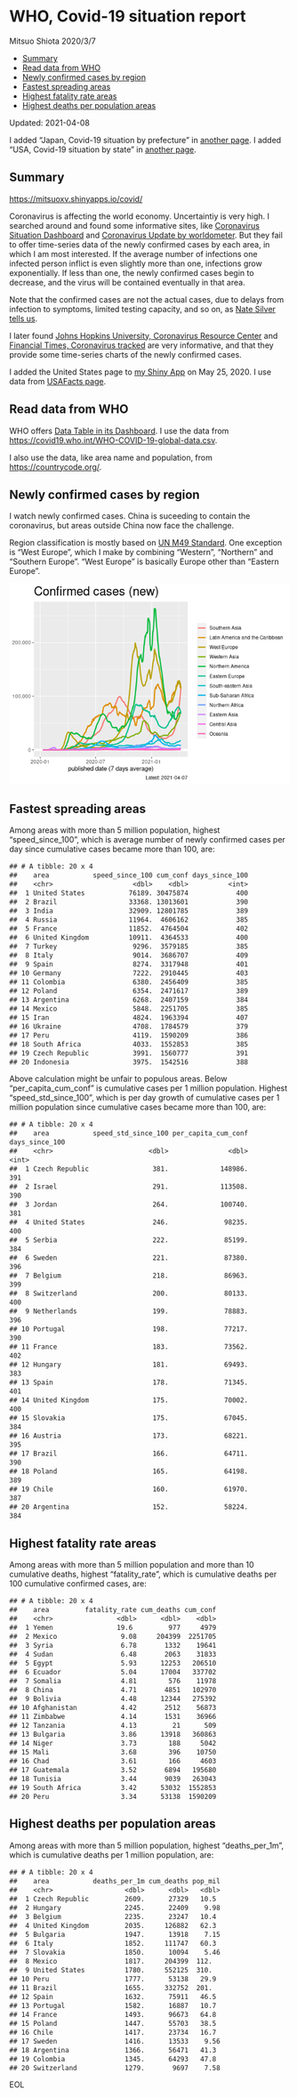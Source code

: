 WHO, Covid-19 situation report
================
Mitsuo Shiota
2020/3/7

-   [Summary](#summary)
-   [Read data from WHO](#read-data-from-who)
-   [Newly confirmed cases by region](#newly-confirmed-cases-by-region)
-   [Fastest spreading areas](#fastest-spreading-areas)
-   [Highest fatality rate areas](#highest-fatality-rate-areas)
-   [Highest deaths per population
    areas](#highest-deaths-per-population-areas)

Updated: 2021-04-08

I added “Japan, Covid-19 situation by prefecture” in [another
page](Japan.md). I added “USA, Covid-19 situation by state” in [another
page](USA.md).

## Summary

<https://mitsuoxv.shinyapps.io/covid/>

Coronavirus is affecting the world economy. Uncertaintiy is very high. I
searched around and found some informative sites, like [Coronavirus
Situation
Dashboard](https://who.maps.arcgis.com/apps/opsdashboard/index.html#/c88e37cfc43b4ed3baf977d77e4a0667)
and [Coronavirus Update by
worldometer](https://www.worldometers.info/coronavirus/). But they fail
to offer time-series data of the newly confirmed cases by each area, in
which I am most interested. If the average number of infections one
infected person inflict is even slightly more than one, infections grow
exponentially. If less than one, the newly confirmed cases begin to
decrease, and the virus will be contained eventually in that area.

Note that the confirmed cases are not the actual cases, due to delays
from infection to symptoms, limited testing capacity, and so on, as
[Nate Silver tells
us](https://fivethirtyeight.com/features/coronavirus-case-counts-are-meaningless/).

I later found [Johns Hopkins University, Coronavirus Resource
Center](https://coronavirus.jhu.edu/) and [Financial Times, Coronavirus
tracked](https://www.ft.com/content/a26fbf7e-48f8-11ea-aeb3-955839e06441)
are very informative, and that they provide some time-series charts of
the newly confirmed cases.

I added the United States page to [my Shiny
App](https://mitsuoxv.shinyapps.io/covid/) on May 25, 2020. I use data
from [USAFacts
page](https://usafacts.org/visualizations/coronavirus-covid-19-spread-map/).

## Read data from WHO

WHO offers [Data Table in its Dashboard](https://covid19.who.int/table).
I use the data from
<https://covid19.who.int/WHO-COVID-19-global-data.csv>.

I also use the data, like area name and population, from
<https://countrycode.org/>.

## Newly confirmed cases by region

I watch newly confirmed cases. China is suceeding to contain the
coronavirus, but areas outside China now face the challenge.

Region classification is mostly based on [UN M49
Standard](https://unstats.un.org/unsd/methodology/m49/). One exception
is “West Europe”, which I make by combining “Western”, “Northern” and
“Southern Europe”. “West Europe” is basically Europe other than “Eastern
Europe”.

![](README_files/figure-gfm/chart-1.png)<!-- -->

## Fastest spreading areas

Among areas with more than 5 million population, highest
“speed\_since\_100”, which is average number of newly confirmed cases
per day since cumulative cases became more than 100, are:

    ## # A tibble: 20 x 4
    ##    area           speed_since_100 cum_conf days_since_100
    ##    <chr>                    <dbl>    <dbl>          <int>
    ##  1 United States           76189. 30475874            400
    ##  2 Brazil                  33368. 13013601            390
    ##  3 India                   32909. 12801785            389
    ##  4 Russia                  11964.  4606162            385
    ##  5 France                  11852.  4764504            402
    ##  6 United Kingdom          10911.  4364533            400
    ##  7 Turkey                   9296.  3579185            385
    ##  8 Italy                    9014.  3686707            409
    ##  9 Spain                    8274.  3317948            401
    ## 10 Germany                  7222.  2910445            403
    ## 11 Colombia                 6380.  2456409            385
    ## 12 Poland                   6354.  2471617            389
    ## 13 Argentina                6268.  2407159            384
    ## 14 Mexico                   5848.  2251705            385
    ## 15 Iran                     4824.  1963394            407
    ## 16 Ukraine                  4708.  1784579            379
    ## 17 Peru                     4119.  1590209            386
    ## 18 South Africa             4033.  1552853            385
    ## 19 Czech Republic           3991.  1560777            391
    ## 20 Indonesia                3975.  1542516            388

Above calculation might be unfair to populous areas. Below
“per\_capita\_cum\_conf” is cumulative cases per 1 million population.
Highest “speed\_std\_since\_100”, which is per day growth of cumulative
cases per 1 million population since cumulative cases became more than
100, are:

    ## # A tibble: 20 x 4
    ##    area           speed_std_since_100 per_capita_cum_conf days_since_100
    ##    <chr>                        <dbl>               <dbl>          <int>
    ##  1 Czech Republic                381.             148986.            391
    ##  2 Israel                        291.             113508.            390
    ##  3 Jordan                        264.             100740.            381
    ##  4 United States                 246.              98235.            400
    ##  5 Serbia                        222.              85199.            384
    ##  6 Sweden                        221.              87380.            396
    ##  7 Belgium                       218.              86963.            399
    ##  8 Switzerland                   200.              80133.            400
    ##  9 Netherlands                   199.              78883.            396
    ## 10 Portugal                      198.              77217.            390
    ## 11 France                        183.              73562.            402
    ## 12 Hungary                       181.              69493.            383
    ## 13 Spain                         178.              71345.            401
    ## 14 United Kingdom                175.              70002.            400
    ## 15 Slovakia                      175.              67045.            384
    ## 16 Austria                       173.              68221.            395
    ## 17 Brazil                        166.              64711.            390
    ## 18 Poland                        165.              64198.            389
    ## 19 Chile                         160.              61970.            387
    ## 20 Argentina                     152.              58224.            384

## Highest fatality rate areas

Among areas with more than 5 million population and more than 10
cumulative deaths, highest “fatality\_rate”, which is cumulative deaths
per 100 cumulative confirmed cases, are:

    ## # A tibble: 20 x 4
    ##    area         fatality_rate cum_deaths cum_conf
    ##    <chr>                <dbl>      <dbl>    <dbl>
    ##  1 Yemen                19.6         977     4979
    ##  2 Mexico                9.08     204399  2251705
    ##  3 Syria                 6.78       1332    19641
    ##  4 Sudan                 6.48       2063    31833
    ##  5 Egypt                 5.93      12253   206510
    ##  6 Ecuador               5.04      17004   337702
    ##  7 Somalia               4.81        576    11978
    ##  8 China                 4.71       4851   102970
    ##  9 Bolivia               4.48      12344   275392
    ## 10 Afghanistan           4.42       2512    56873
    ## 11 Zimbabwe              4.14       1531    36966
    ## 12 Tanzania              4.13         21      509
    ## 13 Bulgaria              3.86      13918   360863
    ## 14 Niger                 3.73        188     5042
    ## 15 Mali                  3.68        396    10750
    ## 16 Chad                  3.61        166     4603
    ## 17 Guatemala             3.52       6894   195680
    ## 18 Tunisia               3.44       9039   263043
    ## 19 South Africa          3.42      53032  1552853
    ## 20 Peru                  3.34      53138  1590209

## Highest deaths per population areas

Among areas with more than 5 million population, highest
“deaths\_per\_1m”, which is cumulative deaths per 1 million population,
are:

    ## # A tibble: 20 x 4
    ##    area           deaths_per_1m cum_deaths pop_mil
    ##    <chr>                  <dbl>      <dbl>   <dbl>
    ##  1 Czech Republic         2609.      27329   10.5 
    ##  2 Hungary                2245.      22409    9.98
    ##  3 Belgium                2235.      23247   10.4 
    ##  4 United Kingdom         2035.     126882   62.3 
    ##  5 Bulgaria               1947.      13918    7.15
    ##  6 Italy                  1852.     111747   60.3 
    ##  7 Slovakia               1850.      10094    5.46
    ##  8 Mexico                 1817.     204399  112.  
    ##  9 United States          1780.     552125  310.  
    ## 10 Peru                   1777.      53138   29.9 
    ## 11 Brazil                 1655.     332752  201.  
    ## 12 Spain                  1632.      75911   46.5 
    ## 13 Portugal               1582.      16887   10.7 
    ## 14 France                 1493.      96673   64.8 
    ## 15 Poland                 1447.      55703   38.5 
    ## 16 Chile                  1417.      23734   16.7 
    ## 17 Sweden                 1416.      13533    9.56
    ## 18 Argentina              1366.      56471   41.3 
    ## 19 Colombia               1345.      64293   47.8 
    ## 20 Switzerland            1279.       9697    7.58

EOL
